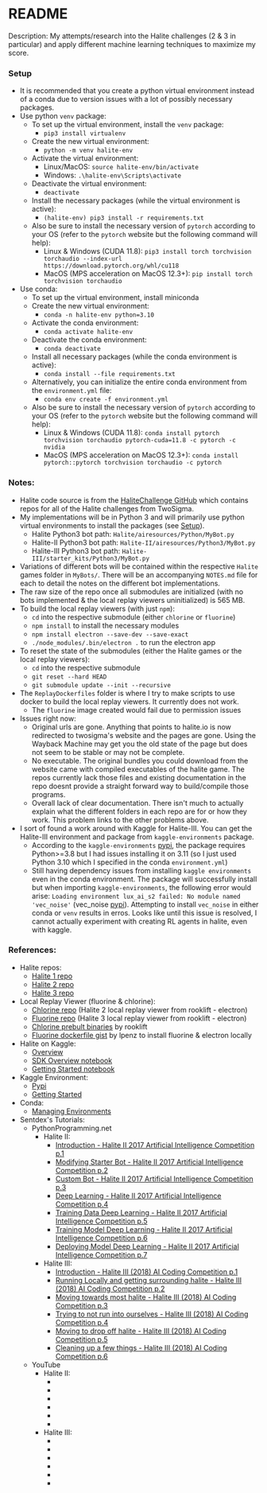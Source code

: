 # README

Description: My attempts/research into the Halite challenges (2 & 3 in particular) and apply different machine learning techniques to maximize my score.


### Setup

 - It is recommended that you create a python virtual environment instead of a conda due to version issues with a lot of possibly necessary packages.
 - Use python `venv` package:
     - To set up the virtual environment, install the `venv` package:
        - `pip3 install virtualenv`
     - Create the new virtual environment:
        - `python -m venv halite-env`
     - Activate the virtual environment:
        - Linux/MacOS: `source halite-env/bin/activate`
        - Windows: `.\halite-env\Scripts\activate`
     - Deactivate the virtual environment:
        - `deactivate`
     - Install the necessary packages (while the virtual environment is active):
        - `(halite-env) pip3 install -r requirements.txt`
     - Also be sure to install the necessary version of `pytorch` according to your OS (refer to the `pytorch` website but the following command will help):
        - Linux & Windows (CUDA 11.8): `pip3 install torch torchvision torchaudio --index-url https://download.pytorch.org/whl/cu118`
        - MacOS (MPS acceleration on MacOS 12.3+): `pip install torch torchvision torchaudio`
 - Use conda:
     - To set up the virtual environment, install miniconda
     - Create the new virtual environment:
         - `conda -n halite-env python=3.10`
     - Activate the conda environment:
         - `conda activate halite-env`
     - Deactivate the conda environment:
        - `conda deactivate`
     - Install all necessary packages (while the conda environment is active):
         - `conda install --file requirements.txt`
     - Alternatively, you can initialize the entire conda environment from the `environment.yml` file:
         - `conda env create -f environment.yml`
     - Also be sure to install the necessary version of `pytorch` according to your OS (refer to the `pytorch` website but the following command will help):
         - Linux & Windows (CUDA 11.8): `conda install pytorch torchvision torchaudio pytorch-cuda=11.8 -c pytorch -c nvidia`
         - MacOS (MPS acceleration on MacOS 12.3+): `conda install pytorch::pytorch torchvision torchaudio -c pytorch`


### Notes:

 - Halite code source is from the [HaliteChallenge GitHub](https://github.com/HaliteChallenge) which contains repos for all of the Halite challenges from TwoSigma.
 - My implementations will be in Python 3 and will primarily use python virtual environments to install the packages (see [Setup](#setup)).
     - Halite Python3 bot path: `Halite/airesources/Python/MyBot.py`
     - Halite-II Python3 bot path: `Halite-II/airesources/Python3/MyBot.py`
     - Halite-III Python3 bot path: `Halite-III/starter_kits/Python3/MyBot.py`
 - Variations of different bots will be contained within the respective `Halite` games folder in `MyBots/`. There will be an accompanying `NOTES.md` file for each to detail the notes on the different bot implementations.
 - The raw size of the repo once all submodules are initialized (with no bots implemented & the local replay viewers uninitialized) is 565 MB.
 - To build the local replay viewers (with just `npm`):
     - `cd` into the respective submodule (either `chlorine` or `fluorine`)
     - `npm install` to install the necessary modules
     - `npm install electron --save-dev --save-exact`
     - `./node_modules/.bin/electron .` to run the electron app
 - To reset the state of the submodules (either the Halite games or the local replay viewers):
     - `cd` into the respective submodule
     - `git reset --hard HEAD`
     - `git submodule update --init --recursive`
 - The `ReplayDockerfiles` folder is where I try to make scripts to use docker to build the local replay viewers. It currently does not work.
     - The `fluorine` image created would fail due to permission issues
 - Issues right now:
     - Original urls are gone. Anything that points to halite.io is now redirected to twosigma's website and the pages are gone. Using the Wayback Machine may get you the old state of the page but does not seem to be stable or may not be complete.
     - No executable. The original bundles you could download from the website came with compiled executables of the halite game. The repos currently lack those files and existing documentation in the repo doesnt provide a straight forward way to build/compile those programs.
     - Overall lack of clear documentation. There isn't much to actually explain what the different folders in each repo are for or how they work. This problem links to the other problems above.
 - I sort of found a work around with Kaggle for Halite-III. You can get the Halite-III environment and package from `kaggle-environments` package.
     - According to the `kaggle-environments` [pypi](https://pypi.org/project/kaggle-environments/), the package requires Python>=3.8 but I had issues installing it on 3.11 (so I just used Python 3.10 which I specified in the conda `environment.yml`)
     - Still having dependency issues from installing `kaggle environments` even in the conda environment. The package will successfully install but when importing `kaggle-environments`, the following error would arise: `Loading environment lux_ai_s2 failed: No module named 'vec_noise'` (vec_noise [pypi](https://pypi.org/project/vec-noise/)). Attempting to install `vec_noise` in either conda or `venv` results in erros. Looks like until this issue is resolved, I cannot actually experiment with creating RL agents in halite, even with kaggle.


### References:

 - Halite repos:
     - [Halite 1 repo](https://github.com/HaliteChallenge/Halite)
     - [Halite 2 repo](https://github.com/HaliteChallenge/Halite-II)
     - [Halite 3 repo](https://github.com/HaliteChallenge/Halite-III)
 - Local Replay Viewer (fluorine & chlorine):
     - [Chlorine repo](https://github.com/rooklift/chlorine) (Halite 2 local replay viewer from rooklift - electron)
     - [Fluorine repo](https://github.com/rooklift/fluorine) (Halite 3 local replay viewer from rooklift - electron)
     - [Chlorine prebult binaries](https://github.com/rooklift/chlorine/releases) by rooklift
     - [Fluorine dockerfile gist](https://gist.github.com/lpenz/09776db42cf5bdb5d6a2553d53f8899e) by lpenz to install fluorine & electron locally
 - Halite on Kaggle:
     - [Overview](https://www.kaggle.com/c/halite/overview)
     - [SDK Overview notebook](https://www.kaggle.com/code/sam/halite-sdk-overview/notebook)
     - [Getting Started notebook](https://www.kaggle.com/code/alexisbcook/getting-started-with-halite/notebook)
 - Kaggle Environment:
     - [Pypi](https://pypi.org/project/kaggle-environments/)
     - [Getting Started](https://www.kaggle.com/code/tarunbisht11/get-started-with-kaggle-environment)
 - Conda:
     - [Managing Environments](https://conda.io/projects/conda/en/latest/user-guide/tasks/manage-environments.html)
 - Sentdex's Tutorials:
     - PythonProgramming.net
         - Halite II:
             - [Introduction - Halite II 2017 Artificial Intelligence Competition p.1](https://pythonprogramming.net/introduction-halite-ii-artificial-intelligence-competition/)
             - [Modifying Starter Bot - Halite II 2017 Artificial Intelligence Competition p.2](https://pythonprogramming.net/modify-starter-bot-halite-ii-artificial-intelligence-competition/)
             - [Custom Bot - Halite II 2017 Artificial Intelligence Competition p.3](https://pythonprogramming.net/custom-ai-halite-ii-artificial-intelligence-competition/)
             - [Deep Learning - Halite II 2017 Artificial Intelligence Competition p.4](https://pythonprogramming.net/deep-learning-halite-ii-artificial-intelligence-competition/)
             - [Training Data Deep Learning - Halite II 2017 Artificial Intelligence Competition p.5](https://pythonprogramming.net/training-data-deep-learning-halite-ii-artificial-intelligence-competition/)
             - [Training Model Deep Learning - Halite II 2017 Artificial Intelligence Competition p.6](https://pythonprogramming.net/training-model-deep-learning-halite-ii-artificial-intelligence-competition/)
             - [Deploying Model Deep Learning - Halite II 2017 Artificial Intelligence Competition p.7](https://pythonprogramming.net/deploying-model-deep-learning-halite-ii-artificial-intelligence-competition/)
         - Halite III:
             - [Introduction - Halite III (2018) AI Coding Competition p.1](https://pythonprogramming.net/introduction-halite-iii-ai-coding-competition/)
             - [Running Locally and getting surrounding halite - Halite III (2018) AI Coding Competition p.2](https://pythonprogramming.net/run-local-collect-halite-iii-ai-coding-competition/)
             - [Moving towards most halite - Halite III (2018) AI Coding Competition p.3](https://pythonprogramming.net/moving-to-halite-iii-ai-coding-competition/)
             - [Trying to not run into ourselves - Halite III (2018) AI Coding Competition p.4](https://pythonprogramming.net/not-running-into-halite-iii-ai-coding-competition/)
             - [Moving to drop off halite - Halite III (2018) AI Coding Competition p.5](https://pythonprogramming.net/dropping-off-halite-iii-ai-coding-competition/)
             - [Cleaning up a few things - Halite III (2018) AI Coding Competition p.6](https://pythonprogramming.net/cleaning-up-halite-iii-ai-coding-competition/)
     - YouTube
         - Halite II:
             - []()
             - []()
             - []()
             - []()
             - []()
             - []()
         - Halite III:
             - []()
             - []()
             - []()
             - []()
             - []()
             - []()